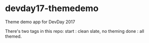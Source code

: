 # devday17-themedemo
Theme demo app for DevDay 2017

There's two tags in this repo:
start : clean slate, no theming
done  : all themed.
